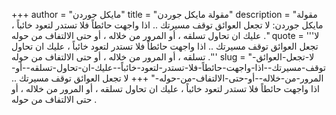 +++
author = "مايكل جوردن"
title = "مقولة مايكل جوردن"
description = "مقولة مايكل جوردن: لا تجعل العوائق توقف مسيرتك .. اذا واجهت حائطاً فلا تستدر لتعود خائباً ، عليك ان تحاول تسلقه ، أو المرور من خلاله ، أو حتى الالتفاف من حوله ."
quote = '''لا تجعل العوائق توقف مسيرتك .. اذا واجهت حائطاً فلا تستدر لتعود خائباً ، عليك ان تحاول تسلقه ، أو المرور من خلاله ، أو حتى الالتفاف من حوله .''' 
slug = "لا-تجعل-العوائق-توقف-مسيرتك--اذا-واجهت-حائطاً-فلا-تستدر-لتعود-خائباً--عليك-ان-تحاول-تسلقه--أو-المرور-من-خلاله--أو-حتى-الالتفاف-من-حوله-"
+++
لا تجعل العوائق توقف مسيرتك .. اذا واجهت حائطاً فلا تستدر لتعود خائباً ، عليك ان تحاول تسلقه ، أو المرور من خلاله ، أو حتى الالتفاف من حوله .
